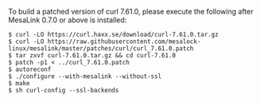 To build a patched version of curl 7.61.0, please execute the following after
MesaLink 0.7.0 or above is installed:

```shell
$ curl -LO https://curl.haxx.se/download/curl-7.61.0.tar.gz
$ curl -LO https://raw.githubusercontent.com/mesalock-linux/mesalink/master/patches/curl/curl_7.61.0.patch
$ tar zxvf curl-7.61.0.tar.gz && cd curl-7.61.0
$ patch -p1 < ../curl_7.61.0.patch
$ autoreconf
$ ./configure --with-mesalink --without-ssl
$ make
$ sh curl-config --ssl-backends
```
